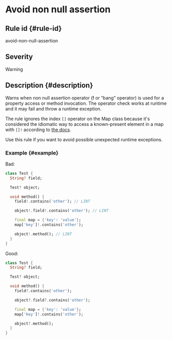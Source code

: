 # Avoid non null assertion

## Rule id {#rule-id}

avoid-non-null-assertion

## Severity

Warning

## Description {#description}

Warns when non null assertion operator (**!** or “bang” operator) is used for a property access or method invocation. The operator check works at runtime and it may fail and throw a runtime exception.

The rule ignores the index `[]` operator on the Map class because it's considered the idiomatic way to access a known-present element in a map with `[]!` according to [the docs](https://dart.dev/null-safety/understanding-null-safety#the-map-index-operator-is-nullable).

Use this rule if you want to avoid possible unexpected runtime exceptions.

### Example {#example}

Bad:

```dart
class Test {
  String? field;

  Test? object;

  void method() {
    field!.contains('other'); // LINT

    object!.field!.contains('other'); // LINT

    final map = {'key': 'value'};
    map['key']!.contains('other');

    object!.method(); // LINT
  }
}
```

Good:

```dart
class Test {
  String? field;

  Test? object;

  void method() {
    field?.contains('other');

    object?.field?.contains('other');

    final map = {'key': 'value'};
    map['key']!.contains('other');

    object?.method();
  }
}
```
